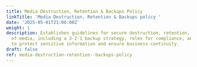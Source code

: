 ```yaml
---
title: Media Destruction, Retention & Backups Policy
linkTitle: 'Media Destruction, Retention & Backups policy '
date: '2025-05-01T21:06:00Z'
weight: 1
description: Establishes guidelines for secure destruction, retention, and backup
  of media, including a 3-2-1 backup strategy, roles for compliance, and regular reviews
  to protect sensitive information and ensure business continuity.
draft: false
ref: media-destruction-retention--backups-policy
---
```


